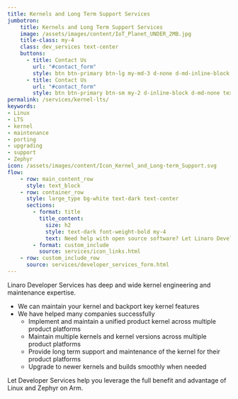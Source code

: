 ```yaml
---
title: Kernels and Long Term Support Services
jumbotron:
    title: Kernels and Long Term Support Services
    image: /assets/images/content/IoT_Planet_UNDER_2MB.jpg
    title-class: my-4
    class: dev_services text-center
    buttons:
      - title: Contact Us
        url: "#contact_form"
        style: btn btn-primary btn-lg my-md-3 d-none d-md-inline-block text-uppercase ds_contact_form_btn
      - title: Contact Us
        url: "#contact_form"
        style: btn btn-primary btn-sm my-2 d-inline-block d-md-none text-uppercase ds_contact_form_btn
permalink: /services/kernel-lts/
keywords: 
- Linux
- LTS
- kernel
- maintenance
- porting
- upgrading
- support
- Zephyr
icon: /assets/images/content/Icon_Kernel_and_Long-term_Support.svg
flow:
    - row: main_content_row
      style: text_block
    - row: container_row
      style: large_type bg-white text-dark text-center
      sections:
        - format: title
          title_content:
            size: h2
            style: text-dark font-weight-bold my-4
            text: Need help with open source software? Let Linaro Developer Services help you.
        - format: custom_include
          source: services/icon_links.html
    - row: custom_include_row
      source: services/developer_services_form.html
---
```

Linaro Developer Services has deep and wide kernel engineering and maintenance expertise.

- We can maintain your kernel and backport key kernel features
- We have helped many companies successfully
  - Implement and maintain a unified product kernel across multiple product platforms
  - Maintain multiple kernels and kernel versions across multiple product platforms
  - Provide long term support and maintenance of the kernel for their product platforms
  - Upgrade to newer kernels and builds smoothly when needed

Let Developer Services help you leverage the full benefit and advantage of Linux and Zephyr on Arm.
